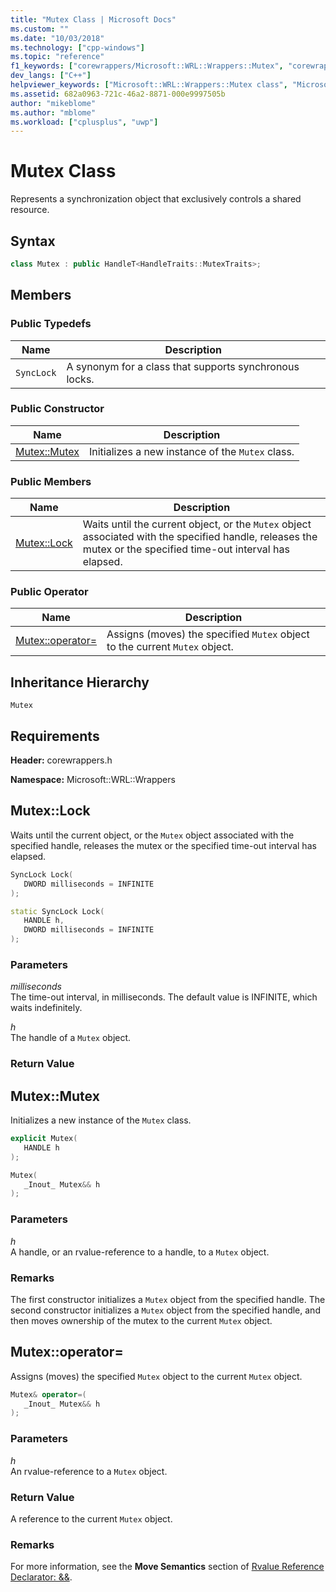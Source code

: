 ```yaml
---
title: "Mutex Class | Microsoft Docs"
ms.custom: ""
ms.date: "10/03/2018"
ms.technology: ["cpp-windows"]
ms.topic: "reference"
f1_keywords: ["corewrappers/Microsoft::WRL::Wrappers::Mutex", "corewrappers/Microsoft::WRL::Wrappers::Mutex::Lock", "corewrappers/Microsoft::WRL::Wrappers::Mutex::Mutex", "corewrappers/Microsoft::WRL::Wrappers::Mutex::operator="]
dev_langs: ["C++"]
helpviewer_keywords: ["Microsoft::WRL::Wrappers::Mutex class", "Microsoft::WRL::Wrappers::Mutex::Lock method", "Microsoft::WRL::Wrappers::Mutex::Mutex, constructor", "Microsoft::WRL::Wrappers::Mutex::operator= operator"]
ms.assetid: 682a0963-721c-46a2-8871-000e9997505b
author: "mikeblome"
ms.author: "mblome"
ms.workload: ["cplusplus", "uwp"]
---
```

# Mutex Class

Represents a synchronization object that exclusively controls a shared resource.

## Syntax

```cpp
class Mutex : public HandleT<HandleTraits::MutexTraits>;
```

## Members

### Public Typedefs

Name       | Description
---------- | ------------------------------------------------------
`SyncLock` | A synonym for a class that supports synchronous locks.

### Public Constructor

Name                   | Description
---------------------- | ------------------------------------------------
[Mutex::Mutex](#mutex) | Initializes a new instance of the `Mutex` class.

### Public Members

Name                 | Description
-------------------- | --------------------------------------------------------------------------------------------------------------------------------------------------------------
[Mutex::Lock](#lock) | Waits until the current object, or the `Mutex` object associated with the specified handle, releases the mutex or the specified time-out interval has elapsed.

### Public Operator

Name                                 | Description
------------------------------------ | ---------------------------------------------------------------------------
[Mutex::operator=](#operator-assign) | Assigns (moves) the specified `Mutex` object to the current `Mutex` object.

## Inheritance Hierarchy

`Mutex`

## Requirements

**Header:** corewrappers.h

**Namespace:** Microsoft::WRL::Wrappers

## <a name="lock"></a>Mutex::Lock

Waits until the current object, or the `Mutex` object associated with the specified handle, releases the mutex or the specified time-out interval has elapsed.

```cpp
SyncLock Lock(
   DWORD milliseconds = INFINITE
);

static SyncLock Lock(
   HANDLE h,
   DWORD milliseconds = INFINITE
);
```

### Parameters

*milliseconds*<br/>
The time-out interval, in milliseconds. The default value is INFINITE, which waits indefinitely.

*h*<br/>
The handle of a `Mutex` object.

### Return Value

## <a name="mutex"></a>Mutex::Mutex

Initializes a new instance of the `Mutex` class.

```cpp
explicit Mutex(
   HANDLE h
);

Mutex(
   _Inout_ Mutex&& h
);
```

### Parameters

*h*<br/>
A handle, or an rvalue-reference to a handle, to a `Mutex` object.

### Remarks

The first constructor initializes a `Mutex` object from the specified handle. The second constructor initializes a `Mutex` object from the specified handle, and then moves ownership of the mutex to the current `Mutex` object.

## <a name="operator-assign"></a>Mutex::operator=

Assigns (moves) the specified `Mutex` object to the current `Mutex` object.

```cpp
Mutex& operator=(
   _Inout_ Mutex&& h
);
```

### Parameters

*h*<br/>
An rvalue-reference to a `Mutex` object.

### Return Value

A reference to the current `Mutex` object.

### Remarks

For more information, see the **Move Semantics** section of [Rvalue Reference Declarator: &&](../cpp/rvalue-reference-declarator-amp-amp.md).

